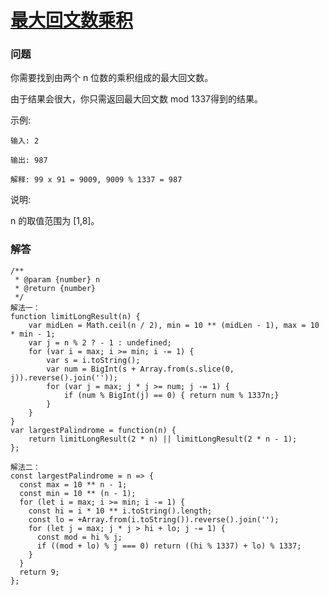 # [最大回文数乘积](https://leetcode-cn.com/problems/largest-palindrome-product)

### 问题

你需要找到由两个 n 位数的乘积组成的最大回文数。

由于结果会很大，你只需返回最大回文数 mod 1337得到的结果。

示例:

```
输入: 2

输出: 987

解释: 99 x 91 = 9009, 9009 % 1337 = 987
```

说明:

n 的取值范围为 [1,8]。

### 解答

```
/**
 * @param {number} n
 * @return {number}
 */
解法一：
function limitLongResult(n) {
    var midLen = Math.ceil(n / 2), min = 10 ** (midLen - 1), max = 10 * min - 1;
    var j = n % 2 ? - 1 : undefined;
    for (var i = max; i >= min; i -= 1) {
        var s = i.toString();
        var num = BigInt(s + Array.from(s.slice(0, j)).reverse().join(''));
        for (var j = max; j * j >= num; j -= 1) {
            if (num % BigInt(j) == 0) { return num % 1337n;}
        }
    }
}
var largestPalindrome = function(n) {
    return limitLongResult(2 * n) || limitLongResult(2 * n - 1);
};

解法二：
const largestPalindrome = n => {
  const max = 10 ** n - 1;
  const min = 10 ** (n - 1);
  for (let i = max; i >= min; i -= 1) {
    const hi = i * 10 ** i.toString().length;
    const lo = +Array.from(i.toString()).reverse().join('');
    for (let j = max; j * j > hi + lo; j -= 1) {
      const mod = hi % j;
      if ((mod + lo) % j === 0) return ((hi % 1337) + lo) % 1337;
    }
  }
  return 9;
};
```